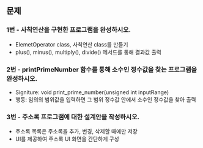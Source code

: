 ## 문제

### 1번 - 사칙연산을 구현한 프로그램을 완성하시오.
- ElemetOperator class, 사칙연산 class를 만들기
- plus(), minus(), multiply(), divide() 메서드를 통해 결과값 출력

### 2번 - printPrimeNumber 함수를 통해 소수인 정수값을 찾는 프로그램을 완성하시오.			
- Signiture: void print_prime_number(unsigned int inputRange)
- 행동: 임의의 범위값을 입력하면 그 범위 정수값 안에서 소수인 정수값을 찾아 출력

### 3번 - 주소록 프로그램에 대한 설계안을 작성하시오.
- 주소록 목록은 주소록을 추가, 변경, 삭제할 때에만 저장
- UI를 제공하여 주소록 UI 화면을 간단하게 구성